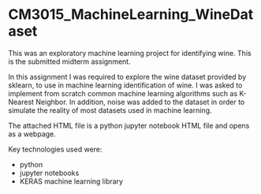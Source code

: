 # CM3015_MachineLearning_WineDataset
This was an exploratory machine learning project for identifying wine. This is the submitted midterm assignment.

In this assignment I was required to explore the wine dataset provided by sklearn, to use in machine learning identification of wine. I was asked to implement from scratch common machine learning algorithms such as K-Nearest Neighbor. In addition, noise was added to the dataset in order to simulate the reality of most datasets used in machine learning. 

The attached HTML file is a python jupyter notebook HTML file and opens as a webpage.

Key technologies used were:
* python
* jupyter notebooks 
* KERAS machine learning library
